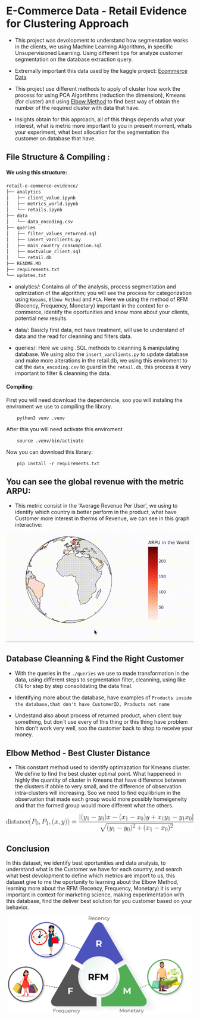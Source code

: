 # E-Commerce Data - Retail Evidence for Clustering Approach

- This project was devolopment to understand how segmentation works in the clients, we using Machine Learning Algorithms, in specific Unsupervisioned Learning. Using different tips for analyze customer segmentation on the database extraction query. 

- Extremally important this data used by the kaggle project: [Ecommerce Data](https://www.kaggle.com/datasets/carrie1/ecommerce-data)

- This project use different methods to apply of cluster how work the process for using PCA Algortihms (reduction the dimension), Kmeans (for cluster) and using [Elbow Method](https://en.wikipedia.org/wiki/Elbow_method_(clustering)) to find best way of obtain the number of the required cluster with data that have.

- Insights obtain for this approach, all of this things depends what your interest, what is metric more important to you in present moment, whats your experiment, what best allocation for the segmentation the customer on database that have. 

## File Structure & Compiling : 
#### We using this structure:
```
retail-e-commerce-evidence/
├── analytics
│   ├── client_value.ipynb
│   ├── metrics_world.ipynb
│   └── retails.ipynb
├── data
│   └── data_encoding.csv
├── queries
│   ├── filter_values_returned.sql
│   ├── insert_varclients.py
│   ├── main_country_consumption.sql
│   ├── mostvalue_client.sql
│   └── retail.db
├── README.MD
├── requirements.txt
└── updates.txt
```
* analytics/: Contains all of the analysis, process segmentation and optmization of the algorithm; you will see the process for categorization using `Kmeans`, `Elbow Method` and `PCA`. Here we using the method of RFM (Recency, Frequency, Monetary) important in the context for e-commerce, identify the oportunities and know more about your clients, potential new results.

* data/: Basicly first data, not have treatment, will use to understand of data and the read for cleanning and filters data.

* queries/: Here we using .SQL methods to cleanning & manipulating database. We using also the `insert_varclients.py` to update database and make more alterations in the retail.db, we using this enviroment to cat the `data_encoding.csv` to guard in the `retail.db`, this process it very important to filter & cleanning the data.

#### Compiling:

First you will need download the dependencie, soo you will instaling the enviroment we use to compiling the library.
``` 
    python3 venv .venv
```

After this you will need activate this enviroment

```
    source .venv/bin/activate
```

Now you can download this library: 

```
    pip install -r requirements.txt
```

## You can see the global revenue with the metric ARPU: 

* This metric consist in the 'Average Revenue Per User', we using to identify which country is better perform in the product, what have Customer more interest in therms of Revenue, we can see in this graph interactive: 

<div align="center">
  <img src="assets/word_metrics.gif" alt="Project Demonstration ARPU Metric">
</div>

## Database Cleanning & Find the Right Customer

* With the queries in the `./queries` we use to made transformation in the data, using different steps to segmentation filter, cleanning, using like `CTE` for step by step consolidating the data final.

* Identifying more about the database, have examples of `Products inside the database,that don't have CustomerID, Products not name`

* Undestand also about process of returned product, when client buy something, but don`t use every of this thing or this thing have problem him don't work very well, soo the customer back to shop to receive your money.


## Elbow Method - Best Cluster Distance

* This constant method used to identify optimazation for Kmeans cluster. We define to find the best cluster optimal point. What happeneed in highly the quantity  of cluster in Kmeans that have difference between the clusters if abble to very small, and the difference of observation intra-clusters will increasing. Soo we need to find equilibrium in the observation that made each group would more possibly homeigeneity and that the formed group would more different what the others.

![alt text](assets/image.png)

## Conclusion

In this dataset, we identify best oportunities and data analysis, to understand what is the Customer we have for each country, and search what best devolopment to define which metrics are import to us, this dataset give to me the oportunity to learning about the Elbow Method, learning more about the RFM (Recency, Frequency, Monetary) it is very important in context for marketing science, making experimentation with this database, find the deliver best solution for you customer based on your behavior.

<div align="center">  
    <img src="assets/rfm.png", width="500" controls>
    </img>
</div>
